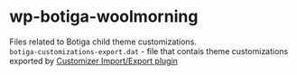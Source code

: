 # wp-botiga-woolmorning
Files related to Botiga child theme customizations. <br>
`botiga-customizations-export.dat` - file that contais theme customizations exported by [Customizer Import/Export plugin](https://wordpress.org/plugins/customizer-export-import)
